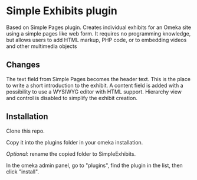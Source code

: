 # Simple Exhibits plugin

Based on Simple Pages plugin.
Creates individual exhibits for an Omeka site using a simple pages like web form. It requires no programming knowledge, but allows users to add HTML markup, PHP code, or to embedding videos and other multimedia objects

## Changes 

The text field from Simple Pages becomes the header text. This is the place to write a short introduction to the exhibit.
A content field is added with a possibility to use a WYSIWYG editor with HTML support. 
Hierarchy view and control is disabled to simplify the exhibit creation.

## Installation

Clone this repo.

Copy it into the plugins folder in your omeka installation.

*Optional*: rename the copied folder to SimpleExhibits.

In the omeka admin panel, go to "plugins", find the plugin in the list, then click "install".
